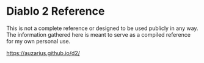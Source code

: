 # Diablo 2 Reference

This is not a complete reference or designed to be used publicly in any way. The information gathered here is meant to serve as a compiled reference for my own personal use.

https://auzarius.github.io/d2/
